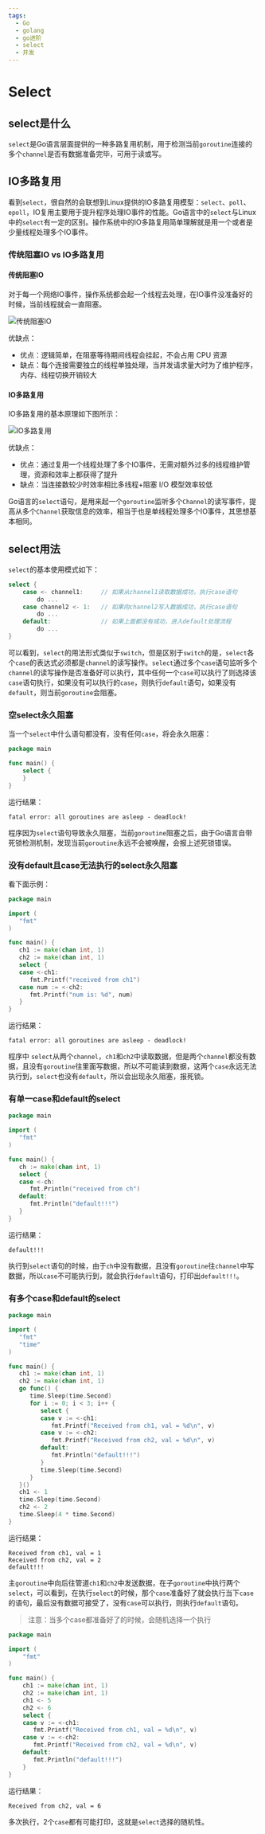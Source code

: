 ```yaml
---
tags:
  - Go
  - golang
  - go进阶
  - select
  - 并发
---
```


# Select

## select是什么
`select`是Go语言层面提供的一种多路复用机制，用于检测当前`goroutine`连接的多个`channel`是否有数据准备完毕，可用于读或写。

## IO多路复用
看到`select`，很自然的会联想到Linux提供的IO多路复用模型：`select`、`poll`、`epoll`，IO复用主要用于提升程序处理IO事件的性能。Go语言中的`select`与Linux中的`select`有一定的区别。操作系统中的IO多路复用简单理解就是用一个或者是少量线程处理多个IO事件。

### 传统阻塞IO vs IO多路复用

#### 传统阻塞IO
对于每一个网络IO事件，操作系统都会起一个线程去处理，在IO事件没准备好的时候，当前线程就会一直阻塞。

![传统阻塞IO](../../assets/img/go语言系列/select/select1.png)

优缺点：
- 优点：逻辑简单，在阻塞等待期间线程会挂起，不会占用 CPU 资源
- 缺点：每个连接需要独立的线程单独处理，当并发请求量大时为了维护程序，内存、线程切换开销较大

#### IO多路复用
IO多路复用的基本原理如下图所示：

![IO多路复用](../../assets/img/go语言系列/select/select2.png)

优缺点：
- 优点：通过复用一个线程处理了多个IO事件，无需对额外过多的线程维护管理，资源和效率上都获得了提升
- 缺点：当连接数较少时效率相比多线程+阻塞 I/O 模型效率较低

Go语言的`select`语句，是用来起一个`goroutine`监听多个`Channel`的读写事件，提高从多个`Channel`获取信息的效率，相当于也是单线程处理多个IO事件，其思想基本相同。

## select用法
`select`的基本使用模式如下：
```go
select {
    case <- channel1:     // 如果从channel1读取数据成功，执行case语句 
        do ...   
    case channel2 <- 1:   // 如果向channel2写入数据成功，执行case语句 
        do ...          
    default:              // 如果上面都没有成功，进入default处理流程
        do ...
}
```
可以看到，`select`的用法形式类似于`switch`，但是区别于`switch`的是，`select`各个`case`的表达式必须都是`channel`的读写操作。`select`通过多个`case`语句监听多个`channel`的读写操作是否准备好可以执行，其中任何一个`case`可以执行了则选择该`case`语句执行，如果没有可以执行的`case`，则执行`default`语句，如果没有`default`，则当前`goroutine`会阻塞。

### 空select永久阻塞
当一个`select`中什么语句都没有，没有任何`case`，将会永久阻塞：
```go
package main

func main() {
    select {
    }
}
```
运行结果：
```
fatal error: all goroutines are asleep - deadlock!
```
程序因为`select`语句导致永久阻塞，当前`goroutine`阻塞之后，由于Go语言自带死锁检测机制，发现当前`goroutine`永远不会被唤醒，会报上述死锁错误。

### 没有default且case无法执行的select永久阻塞
看下面示例：
```go
package main

import (
   "fmt"
)

func main() {
   ch1 := make(chan int, 1)
   ch2 := make(chan int, 1)
   select {
   case <-ch1:
      fmt.Printf("received from ch1")
   case num := <-ch2:
      fmt.Printf("num is: %d", num)
   }
}
```
运行结果：
```
fatal error: all goroutines are asleep - deadlock!
```
程序中 `select`从两个`channel`，`ch1`和`ch2`中读取数据，但是两个`channel`都没有数据，且没有`goroutine`往里面写数据，所以不可能读到数据，这两个`case`永远无法执行到，`select`也没有`default`，所以会出现永久阻塞，报死锁。

### 有单一case和default的select
```go
package main

import (
   "fmt"
)

func main() {
   ch := make(chan int, 1)
   select {
   case <-ch:
      fmt.Println("received from ch")
   default:
      fmt.Println("default!!!")
   }
}
```
运行结果：
```
default!!!
```
执行到`select`语句的时候，由于`ch`中没有数据，且没有`goroutine`往`channel`中写数据，所以`case`不可能执行到，就会执行`default`语句，打印出`default!!!`。

### 有多个case和default的select
```go
package main

import (
   "fmt"
   "time"
)

func main() {
   ch1 := make(chan int, 1)
   ch2 := make(chan int, 1)
   go func() {
      time.Sleep(time.Second)
      for i := 0; i < 3; i++ {
         select {
         case v := <-ch1:
            fmt.Printf("Received from ch1, val = %d\n", v)
         case v := <-ch2:
            fmt.Printf("Received from ch2, val = %d\n", v)
         default:
            fmt.Println("default!!!")
         }
         time.Sleep(time.Second)
      }
   }()
   ch1 <- 1
   time.Sleep(time.Second)
   ch2 <- 2
   time.Sleep(4 * time.Second)
}
```
运行结果：
```
Received from ch1, val = 1
Received from ch2, val = 2
default!!!
```
主`goroutine`中向后往管道`ch1`和`ch2`中发送数据，在子`goroutine`中执行两个`select`，可以看到，在执行`select`的时候，那个`case`准备好了就会执行当下`case`的语句，最后没有数据可接受了，没有`case`可以执行，则执行`default`语句。

> 注意：当多个case都准备好了的时候，会随机选择一个执行

```go
package main

import (
    "fmt"
)

func main() {
    ch1 := make(chan int, 1)
    ch2 := make(chan int, 1)
    ch1 <- 5
    ch2 <- 6
    select {
    case v := <-ch1:
       fmt.Printf("Received from ch1, val = %d\n", v)
    case v := <-ch2:
       fmt.Printf("Received from ch2, val = %d\n", v)
    default:
       fmt.Println("default!!!")
    }
}
```
运行结果：
```
Received from ch2, val = 6
```
多次执行，2个`case`都有可能打印，这就是`select`选择的随机性。


